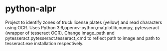 # python-alpr

Project to identify zones of truck license plates (yellow) and read characters using OCR.
Uses Python 3.6,opencv-python,matplotlib,numpy, pytesseract (wrapper of tesseract OCR).
Change image_path and pytesseract.pytesseract.tesseract_cmd to reflect path to image and path to tesseract.exe installation respectively.
